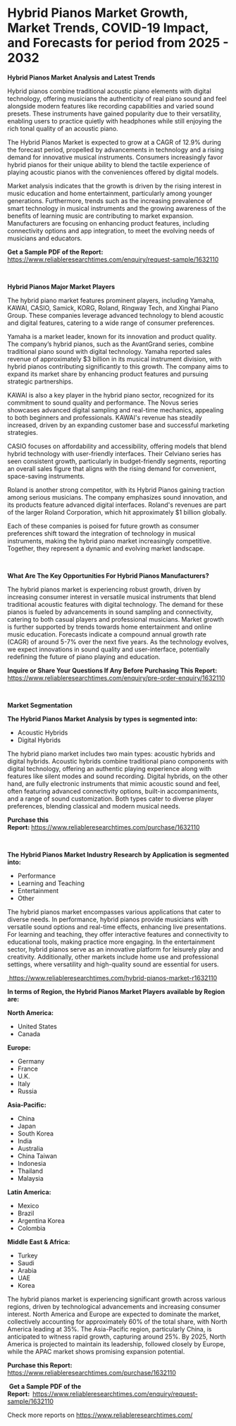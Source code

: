<p><h1>Hybrid Pianos Market Growth, Market Trends, COVID-19 Impact, and Forecasts for period from 2025 - 2032</h1></p><p><strong>Hybrid Pianos Market Analysis and Latest Trends</strong></p>
<p><p>Hybrid pianos combine traditional acoustic piano elements with digital technology, offering musicians the authenticity of real piano sound and feel alongside modern features like recording capabilities and varied sound presets. These instruments have gained popularity due to their versatility, enabling users to practice quietly with headphones while still enjoying the rich tonal quality of an acoustic piano. </p><p>The Hybrid Pianos Market is expected to grow at a CAGR of 12.9% during the forecast period, propelled by advancements in technology and a rising demand for innovative musical instruments. Consumers increasingly favor hybrid pianos for their unique ability to blend the tactile experience of playing acoustic pianos with the conveniences offered by digital models. </p><p>Market analysis indicates that the growth is driven by the rising interest in music education and home entertainment, particularly among younger generations. Furthermore, trends such as the increasing prevalence of smart technology in musical instruments and the growing awareness of the benefits of learning music are contributing to market expansion. Manufacturers are focusing on enhancing product features, including connectivity options and app integration, to meet the evolving needs of musicians and educators.</p></p>
<p><strong>Get a Sample PDF of the Report:&nbsp;</strong> <a href="https://www.reliableresearchtimes.com/enquiry/request-sample/1632110?utm_campaign=2405&utm_medium=2&utm_source=Github&utm_content=ia&utm_term=08022025&utm_id=hybrid-pianos">https://www.reliableresearchtimes.com/enquiry/request-sample/1632110</a></p>
<p>&nbsp;</p>
<p><strong>Hybrid Pianos Major Market Players</strong></p>
<p><p>The hybrid piano market features prominent players, including Yamaha, KAWAI, CASIO, Samick, KORG, Roland, Ringway Tech, and Xinghai Piano Group. These companies leverage advanced technology to blend acoustic and digital features, catering to a wide range of consumer preferences.</p><p>Yamaha is a market leader, known for its innovation and product quality. The company’s hybrid pianos, such as the AvantGrand series, combine traditional piano sound with digital technology. Yamaha reported sales revenue of approximately $3 billion in its musical instrument division, with hybrid pianos contributing significantly to this growth. The company aims to expand its market share by enhancing product features and pursuing strategic partnerships.</p><p>KAWAI is also a key player in the hybrid piano sector, recognized for its commitment to sound quality and performance. The Novus series showcases advanced digital sampling and real-time mechanics, appealing to both beginners and professionals. KAWAI's revenue has steadily increased, driven by an expanding customer base and successful marketing strategies.</p><p>CASIO focuses on affordability and accessibility, offering models that blend hybrid technology with user-friendly interfaces. Their Celviano series has seen consistent growth, particularly in budget-friendly segments, reporting an overall sales figure that aligns with the rising demand for convenient, space-saving instruments.</p><p>Roland is another strong competitor, with its Hybrid Pianos gaining traction among serious musicians. The company emphasizes sound innovation, and its products feature advanced digital interfaces. Roland's revenues are part of the larger Roland Corporation, which hit approximately $1 billion globally.</p><p>Each of these companies is poised for future growth as consumer preferences shift toward the integration of technology in musical instruments, making the hybrid piano market increasingly competitive. Together, they represent a dynamic and evolving market landscape.</p></p>
<p>&nbsp;</p>
<p><strong>What Are The Key Opportunities For Hybrid Pianos Manufacturers?</strong></p>
<p><p>The hybrid pianos market is experiencing robust growth, driven by increasing consumer interest in versatile musical instruments that blend traditional acoustic features with digital technology. The demand for these pianos is fueled by advancements in sound sampling and connectivity, catering to both casual players and professional musicians. Market growth is further supported by trends towards home entertainment and online music education. Forecasts indicate a compound annual growth rate (CAGR) of around 5-7% over the next five years. As the technology evolves, we expect innovations in sound quality and user-interface, potentially redefining the future of piano playing and education.</p></p>
<p><strong>Inquire or Share Your Questions If Any Before Purchasing This Report:</strong> <a href="https://www.reliableresearchtimes.com/enquiry/pre-order-enquiry/1632110?utm_campaign=2405&utm_medium=2&utm_source=Github&utm_content=ia&utm_term=08022025&utm_id=hybrid-pianos">https://www.reliableresearchtimes.com/enquiry/pre-order-enquiry/1632110</a></p>
<p>&nbsp;</p>
<p><strong>Market Segmentation</strong></p>
<p><strong>The Hybrid Pianos Market Analysis by types is segmented into:</strong></p>
<p><ul><li>Acoustic Hybrids</li><li>Digital Hybrids</li></ul></p>
<p><p>The hybrid piano market includes two main types: acoustic hybrids and digital hybrids. Acoustic hybrids combine traditional piano components with digital technology, offering an authentic playing experience along with features like silent modes and sound recording. Digital hybrids, on the other hand, are fully electronic instruments that mimic acoustic sound and feel, often featuring advanced connectivity options, built-in accompaniments, and a range of sound customization. Both types cater to diverse player preferences, blending classical and modern musical needs.</p></p>
<p><strong>Purchase this Report:&nbsp;</strong><a href="https://www.reliableresearchtimes.com/purchase/1632110?utm_campaign=2405&utm_medium=2&utm_source=Github&utm_content=ia&utm_term=08022025&utm_id=hybrid-pianos">https://www.reliableresearchtimes.com/purchase/1632110</a></p>
<p>&nbsp;</p>
<p><strong>The Hybrid Pianos Market Industry Research by Application is segmented into:</strong></p>
<p><ul><li>Performance</li><li>Learning and Teaching</li><li>Entertainment</li><li>Other</li></ul></p>
<p><p>The hybrid pianos market encompasses various applications that cater to diverse needs. In performance, hybrid pianos provide musicians with versatile sound options and real-time effects, enhancing live presentations. For learning and teaching, they offer interactive features and connectivity to educational tools, making practice more engaging. In the entertainment sector, hybrid pianos serve as an innovative platform for leisurely play and creativity. Additionally, other markets include home use and professional settings, where versatility and high-quality sound are essential for users.</p></p>
<p><a href="https://www.reliableresearchtimes.com/hybrid-pianos-market-r1632110?utm_campaign=2405&utm_medium=2&utm_source=Github&utm_content=ia&utm_term=08022025&utm_id=hybrid-pianos">&nbsp;https://www.reliableresearchtimes.com/hybrid-pianos-market-r1632110</a></p>
<p><strong>In terms of Region, the Hybrid Pianos Market Players available by Region are:</strong></p>
<p>
    <p> <strong> North America: </strong>
        <ul>
            <li>United States</li>
            <li>Canada</li>
        </ul>
        </p> 
    <p> <strong> Europe: </strong>
        <ul>
            <li>Germany</li>
            <li>France</li>
            <li>U.K.</li>
            <li>Italy</li>
            <li>Russia</li>
        </ul>
        </p> 
    <p> <strong> Asia-Pacific: </strong>
        <ul>
            <li>China</li>
            <li>Japan</li>
            <li>South Korea</li>
            <li>India</li>
            <li>Australia</li>
            <li>China Taiwan</li>
            <li>Indonesia</li>
            <li>Thailand</li>
            <li>Malaysia</li>
        </ul>
        </p> 
    <p> <strong> Latin America: </strong>
        <ul>
            <li>Mexico</li>
            <li>Brazil</li>
            <li>Argentina Korea</li>
            <li>Colombia</li>
        </ul>
        </p> 
    <p> <strong> Middle East & Africa: </strong>
        <ul>
            <li>Turkey</li>
            <li>Saudi</li>
            <li>Arabia</li>
            <li>UAE</li>
            <li>Korea</li>
        </ul>
    </p>
    </p>
<p><p>The hybrid pianos market is experiencing significant growth across various regions, driven by technological advancements and increasing consumer interest. North America and Europe are expected to dominate the market, collectively accounting for approximately 60% of the total share, with North America leading at 35%. The Asia-Pacific region, particularly China, is anticipated to witness rapid growth, capturing around 25%. By 2025, North America is projected to maintain its leadership, followed closely by Europe, while the APAC market shows promising expansion potential.</p></p>
<p><strong>Purchase this Report: </strong><a href="https://www.reliableresearchtimes.com/purchase/1632110?utm_campaign=2405&utm_medium=2&utm_source=Github&utm_content=ia&utm_term=08022025&utm_id=hybrid-pianos">https://www.reliableresearchtimes.com/purchase/1632110</a></p>
<p>&nbsp;<strong>Get a Sample PDF of the Report:&nbsp;&nbsp;</strong><a href="https://www.reliableresearchtimes.com/enquiry/request-sample/1632110?utm_campaign=2405&utm_medium=2&utm_source=Github&utm_content=ia&utm_term=08022025&utm_id=hybrid-pianos">https://www.reliableresearchtimes.com/enquiry/request-sample/1632110</a></p>
<p><strong></strong></p>
<p>Check more reports on <a href="https://www.reliableresearchtimes.com/?utm_campaign=2405&utm_medium=2&utm_source=Github&utm_content=ia&utm_term=08022025&utm_id=hybrid-pianos">https://www.reliableresearchtimes.com/</a></p>
